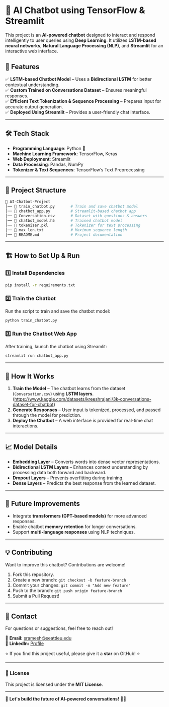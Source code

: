 
# 🤖 AI Chatbot using TensorFlow & Streamlit  

This project is an **AI-powered chatbot** designed to interact and respond intelligently to user queries using **Deep Learning**. It utilizes **LSTM-based neural networks**, **Natural Language Processing (NLP)**, and **Streamlit** for an interactive web interface.  

## 🚀 Features  
✅ **LSTM-based Chatbot Model** – Uses a **Bidirectional LSTM** for better contextual understanding.  
✅ **Custom Trained on Conversations Dataset** – Ensures meaningful responses.  
✅ **Efficient Text Tokenization & Sequence Processing** – Prepares input for accurate output generation.  
✅ **Deployed Using Streamlit** – Provides a user-friendly chat interface.  

---

## 🛠 Tech Stack  
- **Programming Language**: Python 🐍  
- **Machine Learning Framework**: TensorFlow, Keras  
- **Web Deployment**: Streamlit  
- **Data Processing**: Pandas, NumPy  
- **Tokenizer & Text Sequences**: TensorFlow’s Text Preprocessing  

---

## 📂 Project Structure  
```bash
📁 AI-Chatbot-Project
│── 📄 train_chatbot.py       # Train and save chatbot model  
│── 📄 chatbot_app.py         # Streamlit-based chatbot app  
│── 📄 Conversation.csv       # Dataset with questions & answers  
│── 📄 chatbot_model.h5       # Trained chatbot model  
│── 📄 tokenizer.pkl          # Tokenizer for text processing  
│── 📄 max_len.txt            # Maximum sequence length  
│── 📄 README.md              # Project documentation  
```

---

## 🏗 How to Set Up & Run  

### 1️⃣ Install Dependencies  
```bash
pip install -r requirements.txt
```

### 2️⃣ Train the Chatbot  
Run the script to train and save the chatbot model:  
```bash
python train_chatbot.py
```

### 3️⃣ Run the Chatbot Web App  
After training, launch the chatbot using Streamlit:  
```bash
streamlit run chatbot_app.py
```

---

## 🧠 How It Works  
1. **Train the Model** – The chatbot learns from the dataset (`Conversation.csv`) using **LSTM layers**. (https://www.kaggle.com/datasets/kreeshrajani/3k-conversations-dataset-for-chatbot) 
2. **Generate Responses** – User input is tokenized, processed, and passed through the model for prediction.  
3. **Deploy the Chatbot** – A web interface is provided for real-time chat interactions.  

---

## 📈 Model Details  
- **Embedding Layer** – Converts words into dense vector representations.  
- **Bidirectional LSTM Layers** – Enhances context understanding by processing data both forward and backward.  
- **Dropout Layers** – Prevents overfitting during training.  
- **Dense Layers** – Predicts the best response from the learned dataset.  

---

## 🚀 Future Improvements  
- Integrate **transformers (GPT-based models)** for more advanced responses.  
- Enable chatbot **memory retention** for longer conversations.  
- Support **multi-language responses** using NLP techniques.  

---

## 💡 Contributing  
Want to improve this chatbot? Contributions are welcome!  
1. Fork this repository.  
2. Create a new branch: `git checkout -b feature-branch`  
3. Commit your changes: `git commit -m "Add new feature"`  
4. Push to the branch: `git push origin feature-branch`  
5. Submit a Pull Request!  

---

## 📩 Contact  
For questions or suggestions, feel free to reach out!  

📧 **Email:** sramesh@seattleu.edu  
🔗 **LinkedIn:** [Profile](https://www.linkedin.com/in/suryakailash/)  

⭐ If you find this project useful, please give it a **star** on GitHub! ⭐  

---

### 📌 License  
This project is licensed under the **MIT License**.  

---

🚀 **Let's build the future of AI-powered conversations!** 🤖✨  
```
